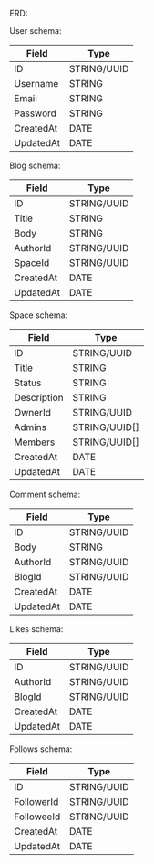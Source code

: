 ERD:

User schema:

| Field     | Type        |
| --------- | ----------- |
| ID        | STRING/UUID |
| Username  | STRING      |
| Email     | STRING      |
| Password  | STRING      |
| CreatedAt | DATE        |
| UpdatedAt | DATE        |

Blog schema:

| Field     | Type        |
| --------- | ----------- |
| ID        | STRING/UUID |
| Title     | STRING      |
| Body      | STRING      |
| AuthorId  | STRING/UUID |
| SpaceId   | STRING/UUID |
| CreatedAt | DATE        |
| UpdatedAt | DATE        |

Space schema:

| Field       | Type          |
| ----------- | ------------- |
| ID          | STRING/UUID   |
| Title       | STRING        |
| Status      | STRING        |
| Description | STRING        |
| OwnerId     | STRING/UUID   |
| Admins      | STRING/UUID[] |
| Members     | STRING/UUID[] |
| CreatedAt   | DATE          |
| UpdatedAt   | DATE          |

Comment schema:

| Field     | Type        |
| --------- | ----------- |
| ID        | STRING/UUID |
| Body      | STRING      |
| AuthorId  | STRING/UUID |
| BlogId    | STRING/UUID |
| CreatedAt | DATE        |
| UpdatedAt | DATE        |

Likes schema:

| Field     | Type        |
| --------- | ----------- |
| ID        | STRING/UUID |
| AuthorId  | STRING/UUID |
| BlogId    | STRING/UUID |
| CreatedAt | DATE        |
| UpdatedAt | DATE        |

Follows schema:

| Field      | Type        |
| ---------- | ----------- |
| ID         | STRING/UUID |
| FollowerId | STRING/UUID |
| FolloweeId | STRING/UUID |
| CreatedAt  | DATE        |
| UpdatedAt  | DATE        |
